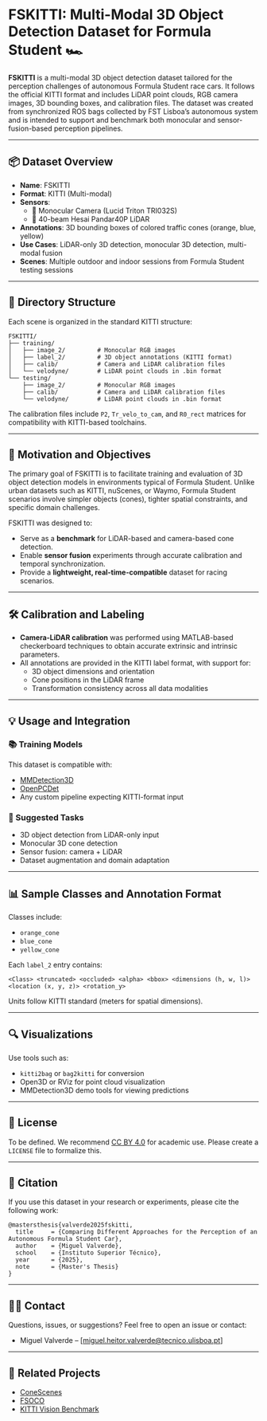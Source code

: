# FSKITTI: Multi-Modal 3D Object Detection Dataset for Formula Student 🏎️ 

**FSKITTI** is a multi-modal 3D object detection dataset tailored for the perception challenges of autonomous Formula Student race cars. It follows the official KITTI format and includes LiDAR point clouds, RGB camera images, 3D bounding boxes, and calibration files. The dataset was created from synchronized ROS bags collected by FST Lisboa’s autonomous system and is intended to support and benchmark both monocular and sensor-fusion-based perception pipelines.

---

## 📦 Dataset Overview

- **Name**: FSKITTI
- **Format**: KITTI (Multi-modal)
- **Sensors**:
  - 🎥 Monocular Camera (Lucid Triton TRI032S)
  - 🔦 40-beam Hesai Pandar40P LiDAR
- **Annotations**: 3D bounding boxes of colored traffic cones (orange, blue, yellow)
- **Use Cases**: LiDAR-only 3D detection, monocular 3D detection, multi-modal fusion
- **Scenes**: Multiple outdoor and indoor sessions from Formula Student testing sessions

---

## 📁 Directory Structure

Each scene is organized in the standard KITTI structure:

```
FSKITTI/
├── training/
│   ├── image_2/         # Monocular RGB images
│   ├── label_2/         # 3D object annotations (KITTI format)
│   ├── calib/           # Camera and LiDAR calibration files
│   └── velodyne/        # LiDAR point clouds in .bin format
└── testing/
    ├── image_2/         # Monocular RGB images
    ├── calib/           # Camera and LiDAR calibration files
    └── velodyne/        # LiDAR point clouds in .bin format
```

The calibration files include `P2`, `Tr_velo_to_cam`, and `R0_rect` matrices for compatibility with KITTI-based toolchains.

---

## 🧠 Motivation and Objectives

The primary goal of FSKITTI is to facilitate training and evaluation of 3D object detection models in environments typical of Formula Student. Unlike urban datasets such as KITTI, nuScenes, or Waymo, Formula Student scenarios involve simpler objects (cones), tighter spatial constraints, and specific domain challenges.

FSKITTI was designed to:
- Serve as a **benchmark** for LiDAR-based and camera-based cone detection.
- Enable **sensor fusion** experiments through accurate calibration and temporal synchronization.
- Provide a **lightweight, real-time-compatible** dataset for racing scenarios.

---

## 🛠️ Calibration and Labeling

- **Camera-LiDAR calibration** was performed using MATLAB-based checkerboard techniques to obtain accurate extrinsic and intrinsic parameters.
- All annotations are provided in the KITTI label format, with support for:
  - 3D object dimensions and orientation
  - Cone positions in the LiDAR frame
  - Transformation consistency across all data modalities

---

## 💡 Usage and Integration

### 📚 Training Models

This dataset is compatible with:
- [MMDetection3D](https://github.com/open-mmlab/mmdetection3d)
- [OpenPCDet](https://github.com/open-mmlab/OpenPCDet)
- Any custom pipeline expecting KITTI-format input

### 🧪 Suggested Tasks

- 3D object detection from LiDAR-only input
- Monocular 3D cone detection
- Sensor fusion: camera + LiDAR
- Dataset augmentation and domain adaptation

---

## 📊 Sample Classes and Annotation Format

Classes include:

- `orange_cone`
- `blue_cone`
- `yellow_cone`

Each `label_2` entry contains:
```
<Class> <truncated> <occluded> <alpha> <bbox> <dimensions (h, w, l)> <location (x, y, z)> <rotation_y>
```
Units follow KITTI standard (meters for spatial dimensions).

---

## 🔍 Visualizations

Use tools such as:
- `kitti2bag` or `bag2kitti` for conversion
- Open3D or RViz for point cloud visualization
- MMDetection3D demo tools for viewing predictions

---

## 📜 License

To be defined. We recommend [CC BY 4.0](https://creativecommons.org/licenses/by/4.0/) for academic use. Please create a `LICENSE` file to formalize this.

---

## 📝 Citation

If you use this dataset in your research or experiments, please cite the following work:

```
@mastersthesis{valverde2025fskitti,
  title     = {Comparing Different Approaches for the Perception of an Autonomous Formula Student Car},
  author    = {Miguel Valverde},
  school    = {Instituto Superior Técnico},
  year      = {2025},
  note      = {Master's Thesis}
}
```

---

## 👨‍💼 Contact

Questions, issues, or suggestions? Feel free to open an issue or contact:

- Miguel Valverde – [miguel.heitor.valverde@tecnico.ulisboa.pt]

---

## 🔗 Related Projects

- [ConeScenes](https://github.com/Chalmers-Formula-Student/coneScenes)
- [FSOCO](https://github.com/pinakinathc/fscoco)
- [KITTI Vision Benchmark](http://www.cvlibs.net/datasets/kitti/)
